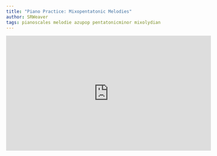 ```yaml
---
title: "Piano Practice: Mixopentatonic Melodies"
author: SRWeaver
tags: pianoscales melodie azupop pentatonicminor mixolydian
---
```

<iframe title="Piano Practice: B&amp;W Mode De Japanais Et Francais [ Part Two ]" width="560" height="315" src="https://video.ploud.jp/videos/embed/9f3e1b9b-f69a-44bd-9113-41a2963652e3" frameborder="0" allowfullscreen="" sandbox="allow-same-origin allow-scripts allow-popups"></iframe>
